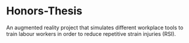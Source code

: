 # Honors-Thesis
An augmented reality project that simulates different workplace tools to train labour workers in order to reduce repetitive strain injuries (RSI).
